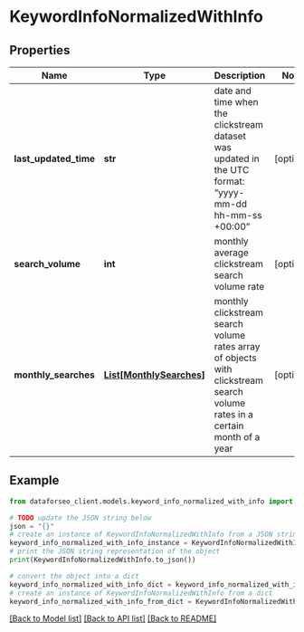 # KeywordInfoNormalizedWithInfo


## Properties

Name | Type | Description | Notes
------------ | ------------- | ------------- | -------------
**last_updated_time** | **str** | date and time when the clickstream dataset was updated in the UTC format: “yyyy-mm-dd hh-mm-ss +00:00” | [optional] 
**search_volume** | **int** | monthly average clickstream search volume rate | [optional] 
**monthly_searches** | [**List[MonthlySearches]**](MonthlySearches.md) | monthly clickstream search volume rates array of objects with clickstream search volume rates in a certain month of a year | [optional] 

## Example

```python
from dataforseo_client.models.keyword_info_normalized_with_info import KeywordInfoNormalizedWithInfo

# TODO update the JSON string below
json = "{}"
# create an instance of KeywordInfoNormalizedWithInfo from a JSON string
keyword_info_normalized_with_info_instance = KeywordInfoNormalizedWithInfo.from_json(json)
# print the JSON string representation of the object
print(KeywordInfoNormalizedWithInfo.to_json())

# convert the object into a dict
keyword_info_normalized_with_info_dict = keyword_info_normalized_with_info_instance.to_dict()
# create an instance of KeywordInfoNormalizedWithInfo from a dict
keyword_info_normalized_with_info_from_dict = KeywordInfoNormalizedWithInfo.from_dict(keyword_info_normalized_with_info_dict)
```
[[Back to Model list]](../README.md#documentation-for-models) [[Back to API list]](../README.md#documentation-for-api-endpoints) [[Back to README]](../README.md)


